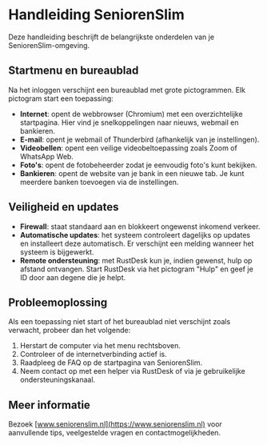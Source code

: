 # Handleiding SeniorenSlim

Deze handleiding beschrijft de belangrijkste onderdelen van je SeniorenSlim-omgeving.

## Startmenu en bureaublad

Na het inloggen verschijnt een bureaublad met grote pictogrammen. Elk pictogram start een toepassing:

- **Internet**: opent de webbrowser (Chromium) met een overzichtelijke startpagina. Hier vind je snelkoppelingen naar nieuws, webmail en bankieren.
- **E-mail**: opent je webmail of Thunderbird (afhankelijk van je instellingen).
- **Videobellen**: opent een veilige videobeltoepassing zoals Zoom of WhatsApp Web.
- **Foto's**: opent de fotobeheerder zodat je eenvoudig foto's kunt bekijken.
- **Bankieren**: opent de website van je bank in een nieuwe tab. Je kunt meerdere banken toevoegen via de instellingen.

## Veiligheid en updates

- **Firewall**: staat standaard aan en blokkeert ongewenst inkomend verkeer.
- **Automatische updates**: het systeem controleert dagelijks op updates en installeert deze automatisch. Er verschijnt een melding wanneer het systeem is bijgewerkt.
- **Remote ondersteuning**: met RustDesk kun je, indien gewenst, hulp op afstand ontvangen. Start RustDesk via het pictogram "Hulp" en geef je ID door aan degene die je helpt.

## Probleemoplossing

Als een toepassing niet start of het bureaublad niet verschijnt zoals verwacht, probeer dan het volgende:

1. Herstart de computer via het menu rechtsboven.
2. Controleer of de internetverbinding actief is.
3. Raadpleeg de FAQ op de startpagina van SeniorenSlim.
4. Neem contact op met een helper via RustDesk of via je gebruikelijke ondersteuningskanaal.

## Meer informatie

Bezoek [www.seniorenslim.nl](https://www.seniorenslim.nl) voor aanvullende tips, veelgestelde vragen en contactmogelijkheden.
